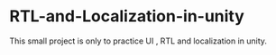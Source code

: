 # RTL-and-Localization-in-unity
This small project is only to practice UI , RTL and localization in unity.
